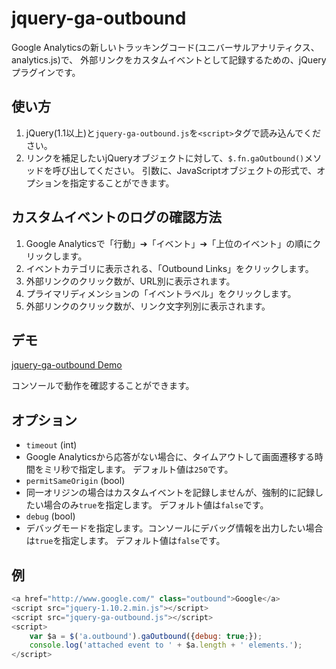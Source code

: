 # jquery-ga-outbound

Google Analyticsの新しいトラッキングコード(ユニバーサルアナリティクス、analytics.js)で、
外部リンクをカスタムイベントとして記録するための、jQueryプラグインです。

## 使い方

1. jQuery(1.1以上)と`jquery-ga-outbound.js`を`<script>`タグで読み込んでください。
1. リンクを補足したいjQueryオブジェクトに対して、`$.fn.gaOutbound()`メソッドを呼び出してください。
引数に、JavaScriptオブジェクトの形式で、オプションを指定することができます。

## カスタムイベントのログの確認方法

1. Google Analyticsで「行動」➔「イベント」➔「上位のイベント」の順にクリックします。
1. イベントカテゴリに表示される、「Outbound Links」をクリックします。
1. 外部リンクのクリック数が、URL別に表示されます。
1. プライマリディメンションの「イベントラベル」をクリックします。
1. 外部リンクのクリック数が、リンク文字列別に表示されます。

## デモ

[jquery-ga-outbound Demo](http://rotsuya.github.io/jquery-ga-outbound)

コンソールで動作を確認することができます。

## オプション

* `timeout` (int)
 * Google Analyticsから応答がない場合に、タイムアウトして画面遷移する時間をミリ秒で指定します。
デフォルト値は`250`です。
* `permitSameOrigin` (bool)
 * 同一オリジンの場合はカスタムイベントを記録しませんが、強制的に記録したい場合のみ`true`を指定します。
デフォルト値は`false`です。
* `debug` (bool)
 * デバッグモードを指定します。コンソールにデバッグ情報を出力したい場合は`true`を指定します。
デフォルト値は`false`です。

## 例

```javascript
<a href="http://www.google.com/" class="outbound">Google</a>
<script src="jquery-1.10.2.min.js"></script>
<script src="jquery-ga-outbound.js"></script>
<script>
    var $a = $('a.outbound').gaOutbound({debug: true;});
    console.log('attached event to ' + $a.length + ' elements.');
</script>
```